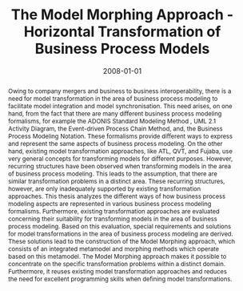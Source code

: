---
abstract: Owing to company mergers and business to business interoperability, there
  is a need for model transformation in the area of business process modeling to facilitate
  model integration and model synchronisation. This need arises, on one hand, from
  the fact that there are many different business process modeling formalisms, for
  example the ADONIS Standard Modeling Method , UML 2.1 Activity Diagram, the Event-driven
  Process Chain Method, and, the Business Process Modeling Notation. These formalisms
  provide different ways to express and represent the same aspects of business process
  modeling. On the other hand, existing model transformation approaches, like ATL,
  QVT, and Fujaba, use very general concepts for transforming models for different
  purposes. However, recurring structures have been observed when transforming models
  in the area of business process modeling. This leads to the assumption, that there
  are similar transformation problems in a distinct area. These recurring structures,
  however, are only inadequately supported by existing transformation approaches.  This
  thesis analyzes the different ways of how business process modeling aspects are
  represented in various business process modeling formalisms. Furthermore, existing
  transformation approaches are evaluated concerning their suitability for transforming
  models in the area of business process modeling. Based on this evaluation, special
  requirements and solutions for model transformations in the area of business process
  modeling are derived. These solutions lead to the construction of the Model Morphing
  approach, which consists of an integrated metamodel and morphing methods which operate
  based on this metamodel. The Model Morphing approach makes it possible to concentrate
  on the specific transformation problems within a distinct domain. Furthermore, it
  reuses existing model transformation approaches and reduces the need for excellent
  programming skills when defining model transformations.
authors:
- Marion Murzek
date: '2008-01-01'
featured: false
links:
- name: Publik
  url: https://publik.tuwien.ac.at/showentry.php?ID=141769&lang=2
publication: 'Betreuer/in(nen), Begutachter/in(nen): G. Kappel, D. Karagiannis; Institut
  für Softwaretechnik und Interaktive Systeme, 2008; Rigorosum: 04.03.2008'
publication_types:
- '7'
publishDate: '2008-01-01'
title: The Model Morphing Approach - Horizontal Transformation of Business Process
  Models
url_pdf: http://publik.tuwien.ac.at/files/pub-inf_5400.pdf
---